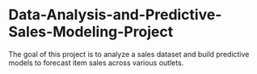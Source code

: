 # Data-Analysis-and-Predictive-Sales-Modeling-Project
The goal of this project is to analyze a sales dataset and build predictive models to forecast item sales across various outlets.
